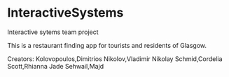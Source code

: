 # InteractiveSystems
Interactive sytems team project 

This is a restaurant finding app for tourists and residents of Glasgow.

Creators:
Kolovopoulos,Dimitrios
Nikolov,Vladimir Nikolay
Schmid,Cordelia
Scott,Rhianna Jade
Sehwail,Majd
